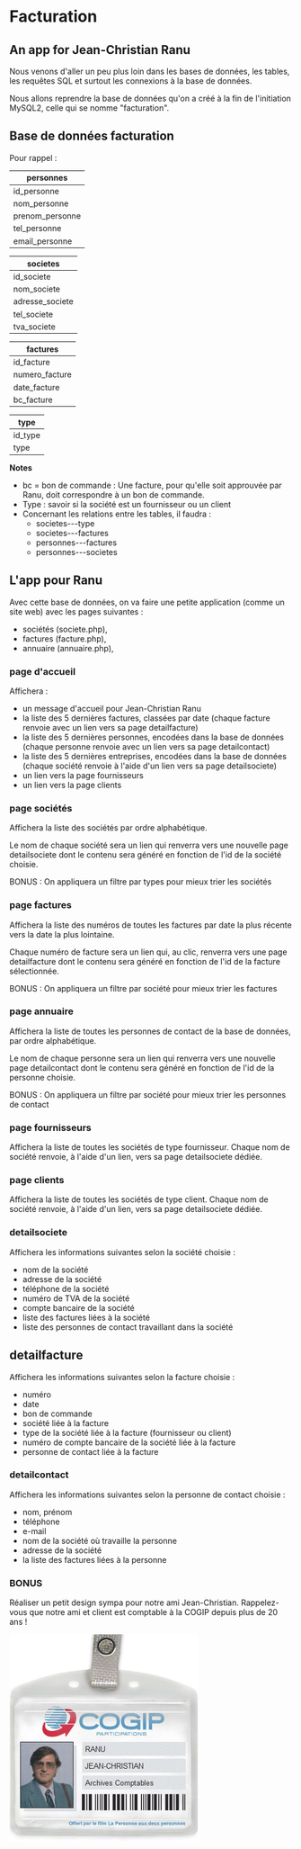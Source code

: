 # Facturation
## An app for Jean-Christian Ranu

Nous venons d'aller un peu plus loin dans les bases de données, les tables, les requêtes SQL et surtout les connexions à la base de données.

Nous allons reprendre la base de données qu'on a créé à la fin de l'initiation MySQL2, celle qui se nomme "facturation".

## Base de données facturation
Pour rappel :

| personnes      |
| ------------- |
| id_personne     |
| nom_personne       |
| prenom_personne |
| tel_personne |
| email_personne |

| societes      |
| ------------- |
|  id_societe |
| nom_societe |
| adresse_societe |
| tel_societe |
| tva_societe  |

| factures |
| ------------- |
| id_facture |
| numero_facture |
| date_facture |
| bc_facture |

| type |
| ------------- |
| id_type |
| type |

**Notes**

- bc = bon de commande : Une facture, pour qu'elle soit approuvée par Ranu, doit correspondre à un bon de commande.
- Type : savoir si la société est un fournisseur ou un client
- Concernant les relations entre les tables, il faudra :
  - societes---type
  - societes---factures
  - personnes---factures
  - personnes---societes

## L'app pour Ranu

Avec cette base de données, on va faire une petite application (comme un site web) avec les pages suivantes :
- sociétés (societe.php),
- factures (facture.php),
- annuaire (annuaire.php),

### page d'accueil
Affichera :
- un message d'accueil pour Jean-Christian Ranu
- la liste des 5 dernières factures, classées par date (chaque facture renvoie avec un lien vers sa page detailfacture)
- la liste des 5 dernières personnes, encodées dans la base de données (chaque personne renvoie avec un lien vers sa page detailcontact)
- la liste des 5 dernières entreprises, encodées dans la base de données (chaque société renvoie à l'aide d'un lien vers sa page detailsociete)
- un lien vers la page fournisseurs
- un lien vers la page clients

### page sociétés
Affichera la liste des sociétés par ordre alphabétique.

Le nom de chaque société sera un lien qui renverra vers une nouvelle page detailsociete dont le contenu sera généré en fonction de l'id de la société choisie.

BONUS : On appliquera un filtre par types pour mieux trier les sociétés

### page factures
Affichera la liste des numéros de toutes les factures par date la plus récente vers la date la plus lointaine.

Chaque numéro de facture sera un lien qui, au clic, renverra vers une page detailfacture dont le contenu sera généré en fonction de l'id de la facture sélectionnée.

BONUS : On appliquera un filtre par société pour mieux trier les factures

### page annuaire
Affichera la liste de toutes les personnes de contact de la base de données, par ordre alphabétique.

Le nom de chaque personne sera un lien qui renverra vers une nouvelle page detailcontact dont le contenu sera généré en fonction de l'id de la personne choisie.

BONUS : On appliquera un filtre par société pour mieux trier les personnes de contact

### page fournisseurs
Affichera la liste de toutes les sociétés de type fournisseur. Chaque nom de société renvoie, à l'aide d'un lien, vers sa page detailsociete dédiée.

### page clients
Affichera la liste de toutes les sociétés de type client. Chaque nom de société renvoie, à l'aide d'un lien, vers sa page detailsociete dédiée.

### detailsociete
Affichera les informations suivantes selon la société choisie :
- nom de la société
- adresse de la société
- téléphone de la société
- numéro de TVA de la société
- compte bancaire de la société
- liste des factures liées à la société
- liste des personnes de contact travaillant dans la société

## detailfacture
Affichera les informations suivantes selon la facture choisie :
- numéro
- date
- bon de commande
- société liée à la facture
- type de la société liée à la facture (fournisseur ou client)
- numéro de compte bancaire de la société liée à la facture
- personne de contact liée à la facture

### detailcontact
Affichera les informations suivantes selon la personne de contact choisie :
- nom, prénom
- téléphone
- e-mail
- nom de la société où travaille la personne
- adresse de la société
- la liste des factures liées à la personne

### BONUS
Réaliser un petit design sympa pour notre ami Jean-Christian. Rappelez-vous que notre ami et client est comptable à la COGIP depuis plus de 20 ans !

![Jean-Christian Ranu de la COGIP](cogip_badge.jpg)
